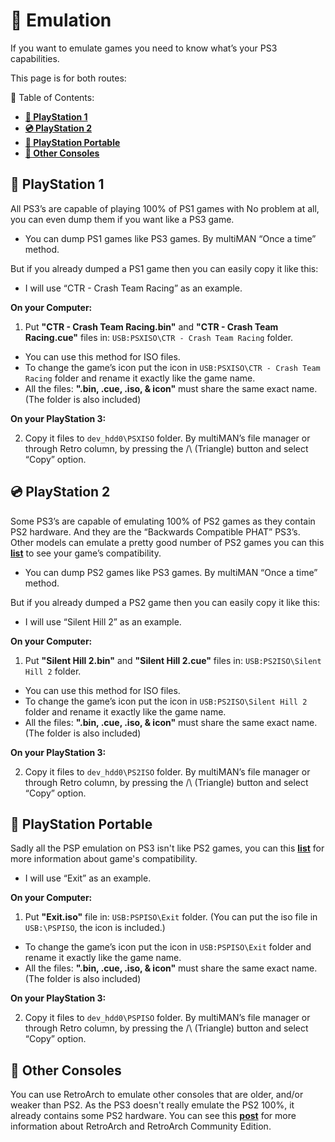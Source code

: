 # 👾 Emulation

If you want to emulate games you need to know what’s your PS3 capabilities.

This page is for both routes:

🧭 Table of Contents:

- **[📀 PlayStation 1](#-playstation-1)**
- **[💿 PlayStation 2](#-playstation-2)**
- **[💽 PlayStation Portable](#-playstation-portable)**
- **[💾 Other Consoles](#-other-consoles)**


## 📀 PlayStation 1

All PS3’s are capable of playing 100% of PS1 games with No problem at all, you can even dump them if you want like a PS3 game.

- You can dump PS1 games like PS3 games. By multiMAN “Once a time” method.

But if you already dumped a PS1 game then you can easily copy it like this: 

- I will use “CTR - Crash Team Racing” as an example.

**On your Computer:**

1. Put **"CTR - Crash Team Racing.bin"** and **"CTR - Crash Team Racing.cue"** files in: `USB:PSXISO\CTR - Crash Team Racing` folder.

- You can use this method for ISO files.
- To change the game’s icon put the icon in `USB:PSXISO\CTR - Crash Team Racing` folder and rename it exactly like the game name.
- All the files: **".bin, .cue, .iso, & icon"** must share the same exact name. (The folder is also included)


**On your PlayStation 3:**

2. Copy it files to `dev_hdd0\PSXISO` folder. By multiMAN’s file manager or through Retro column, by pressing the /\ (Triangle) button and select “Copy” option.


## 💿 PlayStation 2 

Some PS3’s are capable of emulating 100% of PS2 games as they contain PS2 hardware. And they are the “Backwards Compatible PHAT” PS3’s. Other models can emulate a pretty good number of PS2 games you can this **[list](https://www.psdevwiki.com/ps3/PS2_Classics_Emulator_Compatibility_List)** to see your game’s compatibility.

- You can dump PS2 games like PS3 games. By multiMAN “Once a time” method.

But if you already dumped a PS2 game then you can easily copy it like this: 

- I will use “Silent Hill 2” as an example.

**On your Computer:**

1. Put **"Silent Hill 2.bin"** and **"Silent Hill 2.cue"** files in: `USB:PS2ISO\Silent Hill 2` folder.

- You can use this method for ISO files.
- To change the game’s icon put the icon in `USB:PS2ISO\Silent Hill 2` folder and rename it exactly like the game name.
- All the files: **".bin, .cue, .iso, & icon"** must share the same exact name. (The folder is also included)

**On your PlayStation 3:**

2. Copy it files to `dev_hdd0\PS2ISO` folder. By multiMAN’s file manager or through Retro column, by pressing the /\ (Triangle) button and select “Copy” option.


## 💽 PlayStation Portable

Sadly all the PSP emulation on PS3 isn't like PS2 games, you can this **[list](https://www.psdevwiki.com/ps3/PSP_Emulator_Compatibility_List)** for more information about game's compatibility.

- I will use “Exit” as an example.

**On your Computer:**

1. Put **"Exit.iso"** file in: `USB:PSPISO\Exit` folder. (You can put the iso file in `USB:\PSPISO`, the icon is included.)

- To change the game’s icon put the icon in `USB:PSPISO\Exit` folder and rename it exactly like the game name.
- All the files: **".bin, .cue, .iso, & icon"** must share the same exact name. (The folder is also included)

**On your PlayStation 3:**

2. Copy it files to `dev_hdd0\PSPISO` folder. By multiMAN’s file manager or through Retro column, by pressing the /\ (Triangle) button and select “Copy” option.


## 💾 Other Consoles

You can use RetroArch to emulate other consoles that are older, and/or weaker than PS2. As the PS3 doesn't really emulate the PS2 100%, it already contains some PS2 hardware. You can see this **[post](https://www.psx-place.com/threads/retroarch-ps3-guide-2018-wip.17119/)** for more information about RetroArch and RetroArch Community Edition.